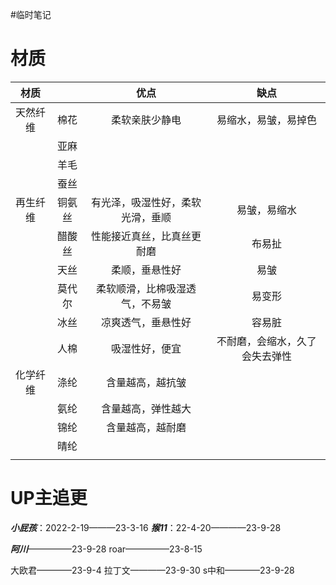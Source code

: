 #临时笔记 
# 材质
|材质|  |优点|缺点|
|:-:|:-:|:-:|:-:|
|天然纤维|棉花|柔软亲肤少静电|易缩水，易皱，易掉色|
|  |亚麻|  |   |
|  |羊毛|  |   |
|  |蚕丝|  |   |
|再生纤维|铜氨丝|有光泽，吸湿性好，柔软光滑，垂顺|易皱，易缩水|
|  |醋酸丝|性能接近真丝，比真丝更耐磨|布易扯|
|  |天丝|柔顺，垂悬性好|易皱|
|  |莫代尔|柔软顺滑，比棉吸湿透气，不易皱|易变形|
|  |冰丝 |凉爽透气，垂悬性好|容易脏 |
|  |人棉 |吸湿性好，便宜|不耐磨，会缩水，久了会失去弹性|
|化学纤维|涤纶|含量越高，越抗皱|   |
|  |氨纶|含量越高，弹性越大|   |
|  |锦纶|含量越高，越耐磨|   |
|  |晴纶 |  |   |
|  |  |  |   |
# UP主追更
***小屁孩***：2022-2-19———23-3-16
***猴11***：22-4-20————23-9-28

***阿川***—————23-9-28
roar—————23-8-15

大欧君————23-9-4
拉丁文————23-9-30
s中和————23-9-28

